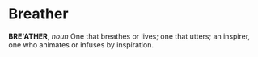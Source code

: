 # Breather

**BRE'ATHER**, _noun_ One that breathes or lives; one that utters; an inspirer, one who animates or infuses by inspiration.